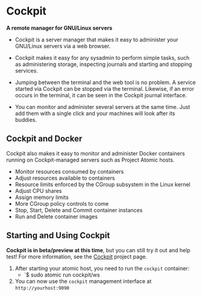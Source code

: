 Cockpit
=======
**A remote manager for GNU/Linux servers**

* Cockpit is a server manager that makes it easy to administer your GNU/Linux servers via a web browser.

* Cockpit makes it easy for any sysadmin to perform simple tasks, such as administering storage, inspecting journals and starting and stopping services.

* Jumping between the terminal and the web tool is no problem. A service started via Cockpit can be stopped via the terminal. Likewise, if an error occurs in the terminal, it can be seen in the Cockpit journal interface.

* You can monitor and administer several servers at the same time. Just add them with a single click and your machines will look after its buddies.

## Cockpit and Docker

Cockpit also makes it easy to monitor and administer Docker containers running on Cockpit-managed servers such as Project Atomic hosts.

* Monitor resources consumed by containers
* Adjust resources available to containers
 * Resource limits enforced by the CGroup subsystem in the Linux kernel
 * Adjust CPU shares
 * Assign memory limits
 * More CGroup policy controls to come
* Stop, Start, Delete and Commit container instances
* Run and Delete container images

## Starting and Using Cockpit
**Cockpit is in beta/preview at this time**, but you can still try it out and help test! For more information, see the [Cockpit](http://fedoraproject.org/wiki/Changes/CockpitManagementConsole) project page.

1. After starting your atomic host, you need to run the `cockpit` container:
    * `$ sudo atomic run cockpit/ws
2. You can now use the `cockpit` management interface at `http://yourhost:9090`
